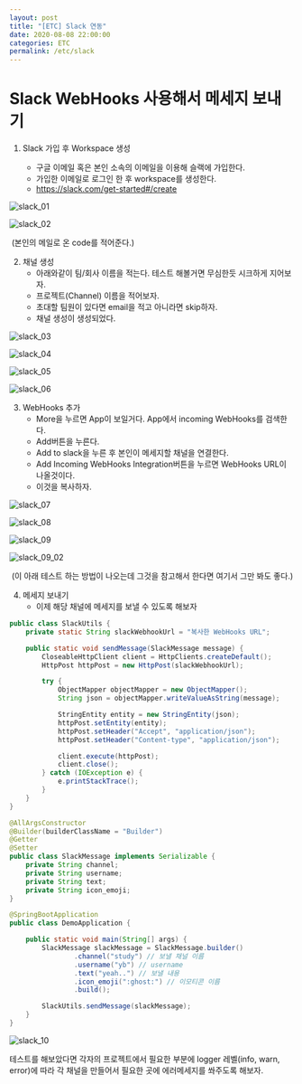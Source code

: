 ```yaml
---
layout: post
title: "[ETC] Slack 연동"
date: 2020-08-08 22:00:00
categories: ETC
permalink: /etc/slack
---
```


# Slack WebHooks 사용해서 메세지 보내기

1. Slack 가입 후 Workspace 생성

   - 구글 이메일 혹은 본인 소속의 이메일을 이용해 슬랙에 가입한다.
   - 가입한 이메일로 로그인 한 후 workspace를 생성한다.
   - <https://slack.com/get-started#/create>

![slack_01](..\img\slack_01.JPG)

![slack_02](..\img\slack_02.JPG)

​									(본인의 메일로 온 code를 적어준다.)

2. 채널 생성
   - 아래와같이 팀/회사 이름을 적는다. 테스트 해볼거면 무심한듯 시크하게 지어보자.
   - 프로젝트(Channel) 이름을 적어보자.
   - 초대할 팀원이 있다면 email을 적고 아니라면 skip하자.
   - 채널 생성이 생성되었다.

![slack_03](..\img\slack_03.JPG)

![slack_04](..\img\slack_04.JPG)

![slack_05](..\img\slack_05.JPG)

![slack_06](..\img\slack_06.JPG)

3. WebHooks 추가
   - More을 누르면 App이 보일거다. App에서 incoming WebHooks를 검색한다.
   - Add버튼을 누른다.
   - Add to slack을 누른 후 본인이 메세지할 채널을 연결한다.
   - Add Incoming WebHooks Integration버튼을 누르면 WebHooks URL이 나올것이다.
   - 이것을 복사하자.

![slack_07](..\img\slack_07.JPG)



![slack_08](..\img\slack_08.JPG)

![slack_09](..\img\slack_09.JPG)

![slack_09_02](..\img\slack_09_02.JPG)

​		(이 아래 테스트 하는 방법이 나오는데 그것을 참고해서 한다면 여기서 그만 봐도 좋다.)

4. 메세지 보내기
   - 이제 해당 채널에 메세지를 보낼 수 있도록 해보자

```java
public class SlackUtils {
    private static String slackWebhookUrl = "복사한 WebHooks URL";

    public static void sendMessage(SlackMessage message) {
        CloseableHttpClient client = HttpClients.createDefault();
        HttpPost httpPost = new HttpPost(slackWebhookUrl);

        try {
            ObjectMapper objectMapper = new ObjectMapper();
            String json = objectMapper.writeValueAsString(message);

            StringEntity entity = new StringEntity(json);
            httpPost.setEntity(entity);
            httpPost.setHeader("Accept", "application/json");
            httpPost.setHeader("Content-type", "application/json");

            client.execute(httpPost);
            client.close();
        } catch (IOException e) {
            e.printStackTrace();
        }
    }
}
```

```java
@AllArgsConstructor
@Builder(builderClassName = "Builder")
@Getter
@Setter
public class SlackMessage implements Serializable {
    private String channel;
    private String username;
    private String text;
    private String icon_emoji;
}
```

```java
@SpringBootApplication
public class DemoApplication {

    public static void main(String[] args) {
        SlackMessage slackMessage = SlackMessage.builder()
                .channel("study") // 보낼 채널 이름
                .username("yb") // username
                .text("yeah..") // 보낼 내용
                .icon_emoji(":ghost:") // 이모티콘 이름
                .build();

        SlackUtils.sendMessage(slackMessage);
    }
}
```

![slack_10](..\img\slack_10.JPG)

테스트를 해보았다면 각자의 프로젝트에서 필요한 부분에 logger 레벨(info, warn, error)에 따라 각 채널을 만들어서 필요한 곳에 에러메세지를 쏴주도록 해보자.
